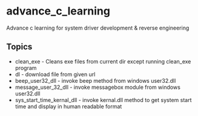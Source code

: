 # advance_c_learning
 Advance c learning for system driver development & reverse engineering

## Topics
- clean_exe - Cleans exe files from current dir except running clean_exe program
- dl - download file from given url
- beep_user32_dll - invoke beep method from windows user32.dll 
- message_user_32_dll - invoke messagebox module from windows user32.dll
- sys_start_time_kernal_dll - invoke kernal.dll method to get system start time and display in human readable format